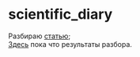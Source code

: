 # scientific_diary
Разбираю [статью](https://www.biomedcentral.com/epdf/10.1186/s12859-018-2054-0?shared_access_token=p_WyPHYRRVq6RUrr17j9um_BpE1tBhCbnbw3BuzI2RM0eEKEPEfYdYQXSpdM8IhxbuAiXahGZPjbzGrgPTergqKuZz86RDi9c73N5j4dLb17LuoYRuVnOSlUtGQIp5wy6dNB0DXLYbXjiw2YA94T3w%3D%3D);  
[Здесь](https://docs.google.com/document/d/1BlnzKnkFNLjAKtAYg4N0vL2_PVTMCvRsUOQWvSDu7gs/edit?usp=sharing) пока что результаты разбора.
